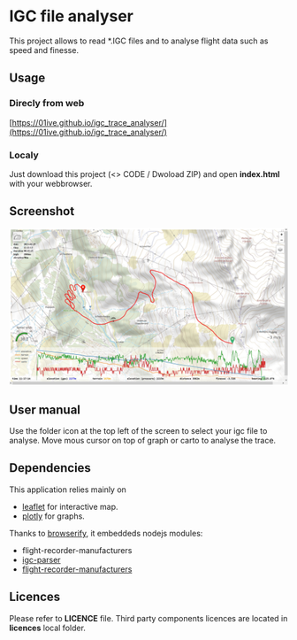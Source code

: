 # IGC file analyser

This project allows to read *.IGC files and to analyse flight data such as speed and finesse.

## Usage

### Direcly from web

[https://01ive.github.io/igc_trace_analyser/](https://01ive.github.io/igc_trace_analyser/)

### Localy

Just download this project (<> CODE / Dwoload ZIP) and open **index.html** with your webbrowser.

## Screenshot

![Screen example](screen.jpg)

## User manual

Use the folder icon at the top left of the screen to select your igc file to analyse.
Move mous cursor on top of graph or carto to analyse the trace.

## Dependencies

This application relies mainly on
* [leaflet](https://leafletjs.com/) for interactive map.
* [plotly](https://plotly.com/) for graphs.

Thanks to [browserify](https://browserify.org/), it embeddeds nodejs modules:
* flight-recorder-manufacturers 
* [igc-parser](https://github.com/Turbo87/igc-parser#readme)
* [flight-recorder-manufacturers](https://github.com/Turbo87/flight-recorder-manufacturers)

## Licences

Please refer to **LICENCE** file.
Third party components licences are located in **licences** local folder.
